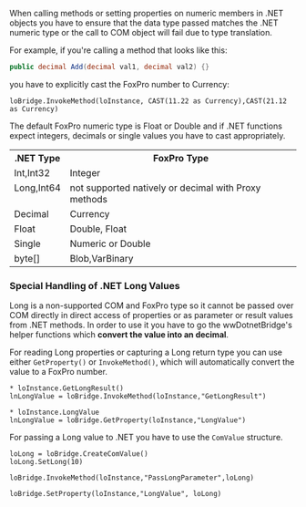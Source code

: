 ﻿When calling methods or setting properties on numeric members in .NET objects you have to ensure that the data type passed matches the .NET numeric type or the call to COM object will fail due to type translation.For example, if you're calling a method that looks like this:```cspublic decimal Add(decimal val1, decimal val2) {}```you have to explicitly cast the FoxPro number to Currency:```foxproloBridge.InvokeMethod(loInstance, CAST(11.22 as Currency),CAST(21.12 as Currency)```The default FoxPro numeric type is Float or Double and if .NET functions expect integers, decimals or single values you have to cast appropriately.<table><tr>     <th>.NET Type</th>  <th>FoxPro Type</th></tr><tr>  <td valign='top'>Int,Int32</td>  <td valign='top'>Integer</td></tr><tr>  <td valign='top'>Long,Int64</td>  <td valign='top'>not supported natively or decimal with Proxy methods</td></tr><tr>  <td valign='top'>Decimal</td>  <td valign='top'>Currency</td></tr><tr>  <td valign='top'>Float</td>  <td valign='top'>Double, Float</td></tr><tr>  <td valign='top'>Single</td>  <td valign='top'>Numeric or Double</td></tr><tr>  <td valign='top'>byte[]</td>  <td valign='top'>Blob,VarBinary</td></tr></table>### Special Handling of .NET Long ValuesLong is a non-supported COM and FoxPro type so it cannot be passed over COM directly in direct access of properties or as parameter or result values from .NET methods. In order to use it you have to go the wwDotnetBridge's helper functions which **convert the value into an decimal**. For reading Long properties or capturing a Long return type you can use either `GetProperty()` or `InvokeMethod()`, which will automatically convert the value to a FoxPro number.```foxpro* loInstance.GetLongResult()lnLongValue = loBridge.InvokeMethod(loInstance,"GetLongResult")* loInstance.LongValuelnLongValue = loBridge.GetProperty(loInstance,"LongValue")```For passing a Long value to .NET you have to use the `ComValue` structure.```foxproloLong = loBridge.CreateComValue()loLong.SetLong(10)loBridge.InvokeMethod(loInstance,"PassLongParameter",loLong)loBridge.SetProperty(loInstance,"LongValue", loLong)```